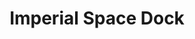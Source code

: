 ---
mission_id: spdock
editorsChoice:
title: "Imperial Space Dock"
authors: 
    - "Glenn Edmiston"
date:
filename: "spdock.zip"
description: "Jan has been captured and is being held on an Imperial Space Dock."
heroImage:
levelReplaced:	SECBASE
difficulty: yes
bm:	yes
fme: no
wax: yes
three_do: yes
voc: no
gmd: no
vue: no
lfd: yes
base: "New level from scratch" 
editors: "WDFUSE 2.1"

---
